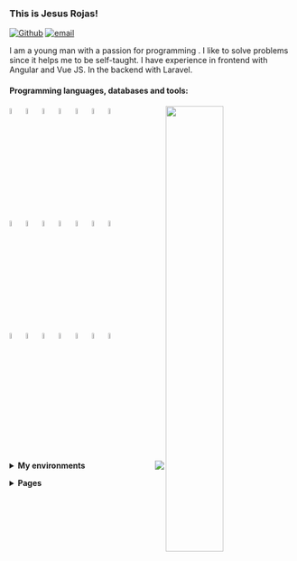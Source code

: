 ### This is Jesus Rojas!

[![Github](https://img.shields.io/badge/-Github-000?style=flat&logo=Github&logoColor=white)](https://github.com/Jesus-Rojas)
[![email](https://img.shields.io/badge/-jarojas6524@misena.edu.co-000?style=flat-square&logo=gmail)](mailto:jarojas6524@misena.edu.co)

I am a young man with a passion for programming .
I like to solve problems since it helps me to be self-taught.
I have experience in frontend with Angular and Vue JS. In the backend with Laravel.


#### Programming languages, databases and tools: 
<!-- Github States -->
<p>
    <!-- Config Api Github -->
    <img width="45%" align="right" src="https://github-readme-stats.vercel.app/api?username=Jesus-Rojas&show_icons=true&hide_border=true&show_icons=true&theme=chartreuse-dark" />
    <!-- Icons Languages -->
    <code><img width="5%" src="https://www.vectorlogo.zone/logos/w3_html5/w3_html5-icon.svg"></code>
    <code><img width="5%" src="https://www.vectorlogo.zone/logos/w3_css/w3_css-icon.svg"></code>
    <code><img width="5%" src="https://www.vectorlogo.zone/logos/nodejs/nodejs-icon.svg"></code>
    <code><img width="5%" src="https://www.vectorlogo.zone/logos/firebase/firebase-icon.svg"></code>
    <code><img width="5%" src="https://www.vectorlogo.zone/logos/postgresql/postgresql-icon.svg"></code>
    <code><img width="5%" src="https://www.vectorlogo.zone/logos/mongodb/mongodb-icon.svg"></code>
    <code><img width="5%" src="https://www.vectorlogo.zone/logos/mysql/mysql-icon.svg"></code>
    <br>
    <code><img width="5%" src="https://www.vectorlogo.zone/logos/angular/angular-icon.svg"></code>
    <code><img width="5%" src="https://www.vectorlogo.zone/logos/reactjs/reactjs-icon.svg"></code>
    <code><img width="5%" src="https://www.vectorlogo.zone/logos/vuejs/vuejs-icon.svg"></code>
    <code><img width="5%" src="https://www.vectorlogo.zone/logos/graphql/graphql-icon.svg"></code>
    <code><img width="5%" src="https://www.vectorlogo.zone/logos/js_webpack/js_webpack-icon.svg"></code>
    <code><img width="5%" src="https://www.vectorlogo.zone/logos/electronjs/electronjs-icon.svg"></code>
    <code><img width="5%" src="https://www.vectorlogo.zone/logos/npmjs/npmjs-icon.svg"></code>
    <br>
    <code><img width="5%" src="https://www.vectorlogo.zone/logos/getbootstrap/getbootstrap-icon.svg"></code>
    <code><img width="5%" src="https://www.vectorlogo.zone/logos/sass-lang/sass-lang-icon.svg"></code>
    <code><img width="5%" src="https://www.vectorlogo.zone/logos/git-scm/git-scm-icon.svg"></code>
    <code><img width="5%" src="https://www.vectorlogo.zone/logos/getpostman/getpostman-icon.svg"></code>
    <code><img width="5%" src="https://www.vectorlogo.zone/logos/python/python-icon.svg"></code>
    <code><img width="5%" src="https://www.vectorlogo.zone/logos/php/php-icon.svg"></code>
    <code><img width="5%" src="https://www.vectorlogo.zone/logos/laravel/laravel-icon.svg"></code>
    <br>
    <br>
</p>

<p>
    <img src="https://github-readme-stats.vercel.app/api/top-langs/?username=Jesus-Rojas&layout=compact&theme=chartreuse-dark&hide_border=true" align="right">
</p>
<!-- Environments -->
<p>
    <details>
        <summary>
            <strong>My environments</strong>
        </summary>
        <ol>
            <li>
                <details>
                    <summary>
                        <strong>Laptop</strong>
                    </summary>
                    <ul>
                        <li>CPU: Intel Celeron N 2840 (max 2.58 GHz)</li>
                        <li>RAM: 8GB (DDR3 - 1600mhz)</li>
                        <li>SSD: 240GB</li>
                        <li>HDD: 500GB</li>
                        <li> OS: Linux Lite</li>
                    </ul>
                </details>
            </li>
        </ol>
    </details>
</p>
<!-- Pages -->
<p>
    <details>
        <summary>
            <strong>Pages</strong>
        </summary>
        <ol>
            <li>
                <details>
                    <summary>
                        <strong>Vue</strong>
                    </summary>
                    <ul>
                        <li>
                            <a href="https://jesus-rojas.github.io/platzi-music">Platzi Music</a>
                        </li>
                        <li>
                            <a href="#">Task Inertia (pending server from backend)</a>
                        </li>
                        <li>
                            <a href="#">Counter (Pending)</a>
                        </li>
                </details>
            </li>
            <li>
                <details>
                    <summary>
                        <strong>Angular</strong>
                    </summary>
                    <ul>
                        <li>
                            <a href="https://jesus-rojas.github.io/App-Heroes">App Heroes</a>
                        </li>
                        <li>
                            <a href="https://jesus-rojas.github.io/Angular-Graficas">Graficas</a>
                        </li>
                        <li>
                            <a href="https://jesus-rojas.github.io/Pipes">Pipes</a>
                        </li>
                        <li>
                            <a href="https://jesus-rojas.github.io/Angular-Forms">Formularios</a>
                        </li>
                        <li>
                            <a href="https://jesus-rojas.github.io/Mapas-Angular">Mapas</a>
                        </li>
                        <li>
                            <a href="https://jesus-rojas.github.io/API-Giphy">Gifs</a>
                        </li>
                        <li>
                            <a href="https://jesus-rojas.github.io/Angular-Selectores-Anidados">Select Dinamicos</a>
                        </li>
                        <li>
                            <a href="https://jesus-rojas.github.io/Angular-Directivas-Personalizadas">Directivas</a>
                        </li>
                        <li>
                            <a href="https://jesus-rojas.github.io/Input-Output">Comunicacion de padre e hijo</a>
                        </li>
                        <li>
                            <a href="https://jesus-rojas.github.io/App-Sneider">App Sneider</a>
                        </li>
                        <li>
                            <a href="https://jesus-rojas.github.io/WebApp-Angular">WebApp + Firebase</a>
                        </li>
                        <li>
                            <a href="https://jesus-rojas.github.io/Rest-Countries">Paises (Pending - Fix API Countries)</a>
                        </li>
                        <li>
                            <a href="https://jesus-rojas.github.io/sofka-frontend">Sofka Quiz</a>
                        </li>
                    </ul>
                </details>
            </li>
            <li>
                <details>
                    <summary>
                        <strong>React</strong>
                    </summary>
                    <ul>
                        <li>
                            <a href="#">Task (I'm working in this)</a>
                        </li>
                    </ul>
                </details>
            </li>
            <li>
                <details>
                    <summary>
                        <strong>Javascript</strong>
                    </summary>
                    <ul>
                        <li>
                            <a href="https://jesus-rojas.github.io/Calculadora">Calculadora</a>
                        </li>
                        <li>
                            <a href="https://jesus-rojas.github.io/ajedrez-caballo">Ajedrez Move Horse</a>
                        </li>
                        <li>
                            <a href="https://jesus-rojas.github.io/Ciclos-Arreglos">SENA Exercises</a>
                        </li>
                    </ul>
                </details>
            </li>
            <li>
                <details>
                    <summary>
                        <strong>Html</strong>
                    </summary>
                    <ul>
                        <li>
                            <a href="https://jesus-rojas.github.io/Pagina-Web">First Page</a>
                        </li>
                        <li>
                            <a href="https://github.com/Jesus-Rojas/trabajo-usco-css-3">Exercise Usco 3</a>
                        </li>
                        <li>
                            <a href="https://github.com/Jesus-Rojas/trabajo-usco-css-4">Exercise Usco 4</a>
                        </li>
                        <li>
                            <a href="https://github.com/Jesus-Rojas/prototype-bus-responsive">Flexbox Distribution Bus Skeleton</a>
                        </li>
                    </ul>
                </details>
            </li>
        </ol>
    </details>
</p>